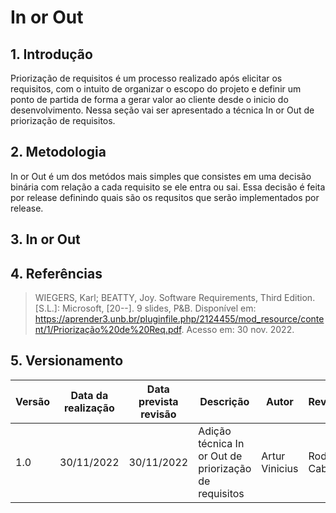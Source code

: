 # In or Out

## 1. Introdução

Priorização de requisitos é um processo realizado após elicitar os requisitos, com o intuito de organizar o escopo do projeto e definir um ponto de partida de forma a gerar valor ao cliente desde o inicio do desenvolvimento.
Nessa seção vai ser apresentado a técnica In or Out de priorização de requisitos.

## 2. Metodologia
In or Out é um dos metódos mais simples que consistes em uma decisão binária com relação a cada requisito se ele entra ou sai. Essa decisão é feita por release definindo quais são os requsitos que serão implementados por release.

## 3. In or Out

## 4. Referências

>WIEGERS, Karl; BEATTY, Joy. Software Requirements, Third Edition. [S.L.]: Microsoft, [20--]. 9 slides, P&B. Disponível em: https://aprender3.unb.br/pluginfile.php/2124455/mod_resource/content/1/Priorização%20de%20Req.pdf. Acesso em: 30 nov. 2022.

## 5. Versionamento

| Versão | Data da realização | Data prevista revisão | Descrição | Autor | Revisor |
|--------|------|------|-----------|-------|---------|
| 1.0    | 30/11/2022 | 30/11/2022 | Adição técnica In or Out de priorização de requisitos | Artur Vinicius | Rodolfo Cabral |
